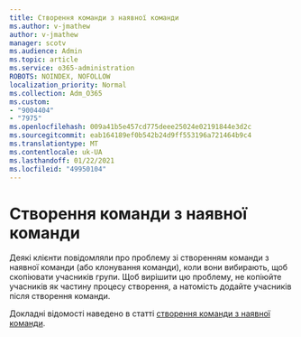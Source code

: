 ```yaml
---
title: Створення команди з наявної команди
ms.author: v-jmathew
author: v-jmathew
manager: scotv
ms.audience: Admin
ms.topic: article
ms.service: o365-administration
ROBOTS: NOINDEX, NOFOLLOW
localization_priority: Normal
ms.collection: Adm_O365
ms.custom:
- "9004404"
- "7975"
ms.openlocfilehash: 009a41b5e457cd775deee25024e02191844e3d2c
ms.sourcegitcommit: eab164189ef0b542b24d9ff553196a721464b9c4
ms.translationtype: MT
ms.contentlocale: uk-UA
ms.lasthandoff: 01/22/2021
ms.locfileid: "49950104"
---
```

# <a name="creating-a-team-from-an-existing-team"></a>Створення команди з наявної команди

Деякі клієнти повідомляли про проблему зі створенням команди з наявної команди (або клонування команди), коли вони вибирають, щоб скопіювати учасників групи. Щоб вирішити цю проблему, не копіюйте учасників як частину процесу створення, а натомість додайте учасників після створення команди.

Докладні відомості наведено в статті [створення команди з наявної команди](https://support.microsoft.com/office/create-a-team-from-an-existing-team-f41a759b-3101-4af6-93bd-6aba0e5d7635).
